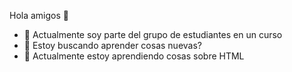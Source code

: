  Hola amigos 👋

- 🔭 Actualmente soy parte del grupo de estudiantes en un curso
- 🤔 Estoy buscando aprender cosas nuevas?
- 💬 Actualmente estoy aprendiendo cosas sobre HTML 


